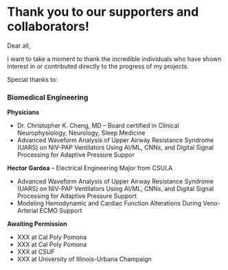 # Thank you to our supporters and collaborators!

Dear all,

I want to take a moment to thank the incredible individuals who have shown interest in or contributed directly to the progress of my projects.

Special thanks to:

### Biomedical Engineering

**Physicians**  
- Dr. Christopher K. Cheng, MD – Board certified in Clinical Neurophysiology, Neurology, Sleep Medicine  
- Advanced Waveform Analysis of Upper Airway Resistance Syndrome (UARS) on NIV-PAP Ventilators Using AI/ML, CNNs, and Digital Signal Processing for Adaptive Pressure Suppor

**Hector Gardea** – Electrical Engineering Major from CSULA  
- Advanced Waveform Analysis of Upper Airway Resistance Syndrome (UARS) on NIV-PAP Ventilators Using AI/ML, CNNs, and Digital Signal Processing for Adaptive Pressure Support  
- Modeling Hemodynamic and Cardiac Function Alterations During Veno-Arterial ECMO Support  

**Awaiting Permission**  
- XXX at Cal Poly Pomona  
- XXX at Cal Poly Pomona  
- XXX at CSUF  
- XXX at University of Illinois-Urbana Champaign  

